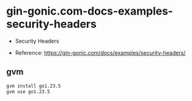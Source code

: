 # gin-gonic.com-docs-examples-security-headers

- Security Headers

- Reference: https://gin-gonic.com/docs/examples/security-headers/

## gvm

```sh
gvm install go1.23.5
gvm use go1.23.5
```
